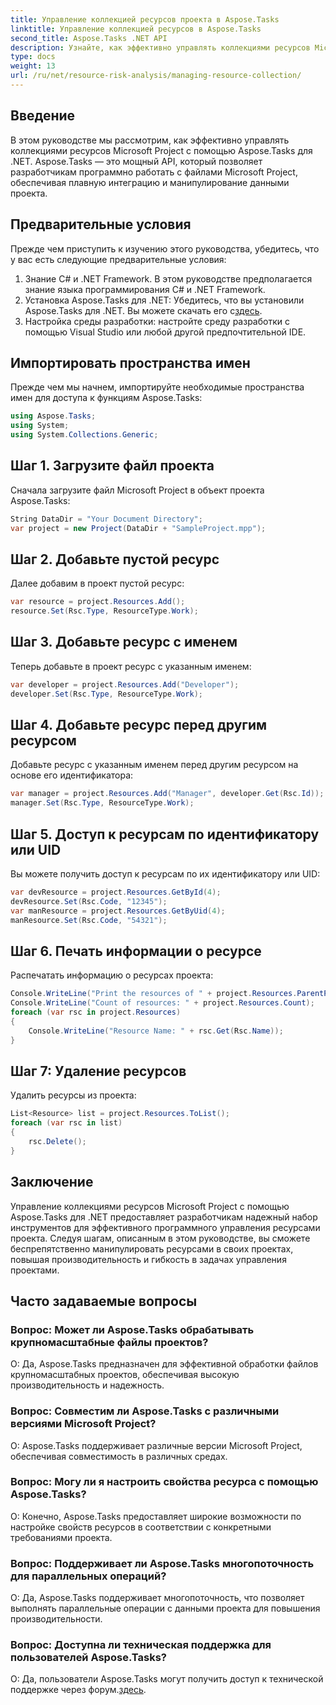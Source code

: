 ```yaml
---
title: Управление коллекцией ресурсов проекта в Aspose.Tasks
linktitle: Управление коллекцией ресурсов в Aspose.Tasks
second_title: Aspose.Tasks .NET API
description: Узнайте, как эффективно управлять коллекциями ресурсов Microsoft Project в .NET с помощью API Aspose.Tasks. Повышайте производительность и гибкость.
type: docs
weight: 13
url: /ru/net/resource-risk-analysis/managing-resource-collection/
---
```

## Введение
В этом руководстве мы рассмотрим, как эффективно управлять коллекциями ресурсов Microsoft Project с помощью Aspose.Tasks для .NET. Aspose.Tasks — это мощный API, который позволяет разработчикам программно работать с файлами Microsoft Project, обеспечивая плавную интеграцию и манипулирование данными проекта.
## Предварительные условия
Прежде чем приступить к изучению этого руководства, убедитесь, что у вас есть следующие предварительные условия:
1. Знание C# и .NET Framework. В этом руководстве предполагается знание языка программирования C# и .NET Framework.
2. Установка Aspose.Tasks для .NET: Убедитесь, что вы установили Aspose.Tasks для .NET. Вы можете скачать его с[здесь](https://releases.aspose.com/tasks/net/).
3. Настройка среды разработки: настройте среду разработки с помощью Visual Studio или любой другой предпочтительной IDE.

## Импортировать пространства имен
Прежде чем мы начнем, импортируйте необходимые пространства имен для доступа к функциям Aspose.Tasks:
```csharp
using Aspose.Tasks;
using System;
using System.Collections.Generic;


```

## Шаг 1. Загрузите файл проекта
Сначала загрузите файл Microsoft Project в объект проекта Aspose.Tasks:
```csharp
String DataDir = "Your Document Directory";
var project = new Project(DataDir + "SampleProject.mpp");
```
## Шаг 2. Добавьте пустой ресурс
Далее добавим в проект пустой ресурс:
```csharp
var resource = project.Resources.Add();
resource.Set(Rsc.Type, ResourceType.Work);
```
## Шаг 3. Добавьте ресурс с именем
Теперь добавьте в проект ресурс с указанным именем:
```csharp
var developer = project.Resources.Add("Developer");
developer.Set(Rsc.Type, ResourceType.Work);
```
## Шаг 4. Добавьте ресурс перед другим ресурсом
Добавьте ресурс с указанным именем перед другим ресурсом на основе его идентификатора:
```csharp
var manager = project.Resources.Add("Manager", developer.Get(Rsc.Id));
manager.Set(Rsc.Type, ResourceType.Work);
```
## Шаг 5. Доступ к ресурсам по идентификатору или UID
Вы можете получить доступ к ресурсам по их идентификатору или UID:
```csharp
var devResource = project.Resources.GetById(4);
devResource.Set(Rsc.Code, "12345");
var manResource = project.Resources.GetByUid(4);
manResource.Set(Rsc.Code, "54321");
```
## Шаг 6. Печать информации о ресурсе
Распечатать информацию о ресурсах проекта:
```csharp
Console.WriteLine("Print the resources of " + project.Resources.ParentProject.Get(Prj.Name) + " project.");
Console.WriteLine("Count of resources: " + project.Resources.Count);
foreach (var rsc in project.Resources)
{
    Console.WriteLine("Resource Name: " + rsc.Get(Rsc.Name));
}
```
## Шаг 7: Удаление ресурсов
Удалить ресурсы из проекта:
```csharp
List<Resource> list = project.Resources.ToList();
foreach (var rsc in list)
{
    rsc.Delete();
}
```

## Заключение
Управление коллекциями ресурсов Microsoft Project с помощью Aspose.Tasks для .NET предоставляет разработчикам надежный набор инструментов для эффективного программного управления ресурсами проекта. Следуя шагам, описанным в этом руководстве, вы сможете беспрепятственно манипулировать ресурсами в своих проектах, повышая производительность и гибкость в задачах управления проектами.
## Часто задаваемые вопросы
### Вопрос: Может ли Aspose.Tasks обрабатывать крупномасштабные файлы проектов?

О: Да, Aspose.Tasks предназначен для эффективной обработки файлов крупномасштабных проектов, обеспечивая высокую производительность и надежность.

### Вопрос: Совместим ли Aspose.Tasks с различными версиями Microsoft Project?

О: Aspose.Tasks поддерживает различные версии Microsoft Project, обеспечивая совместимость в различных средах.

### Вопрос: Могу ли я настроить свойства ресурса с помощью Aspose.Tasks?

О: Конечно, Aspose.Tasks предоставляет широкие возможности по настройке свойств ресурсов в соответствии с конкретными требованиями проекта.

### Вопрос: Поддерживает ли Aspose.Tasks многопоточность для параллельных операций?

О: Да, Aspose.Tasks поддерживает многопоточность, что позволяет выполнять параллельные операции с данными проекта для повышения производительности.

### Вопрос: Доступна ли техническая поддержка для пользователей Aspose.Tasks?

 О: Да, пользователи Aspose.Tasks могут получить доступ к технической поддержке через форум.[здесь](https://forum.aspose.com/c/tasks/15).